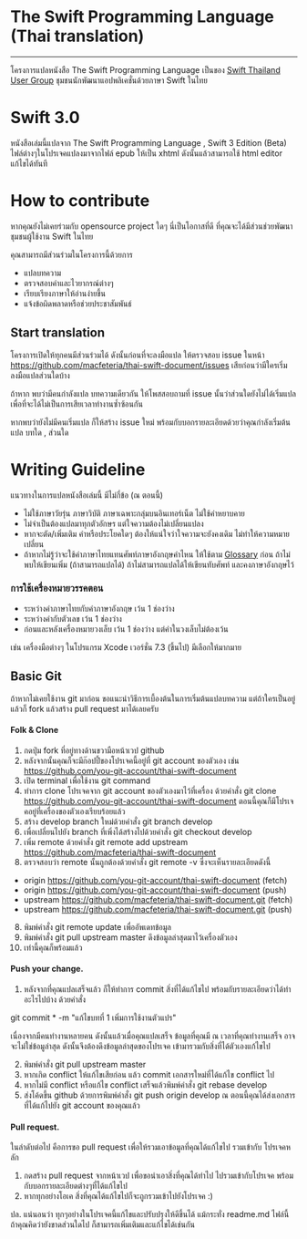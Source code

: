 # The Swift Programming Language (Thai translation)
---
โครงการแปลหนังสือ The Swift Programming Language เป็นของ [Swift Thailand User Group](https://www.facebook.com/groups/swift.th) ชุมชนนักพัฒนาแอปพลิเคชั่นด้วยภาษา Swift ในไทย

# Swift 3.0
หนังสือเล่มนี้แปลจาก The Swift Programming Language , Swift 3 Edition (Beta)
ไฟล์ต่างๆในโปรเจคแปลงมาจากไฟล์ epub ให้เป็น xhtml
ดังนั้นแล้วสามารถใช้ html editor แก้ไขได้ทันที

# How to contribute
หากคุณยังไม่เคยร่วมกับ opensource project ใดๆ นี่เป็นโอกาสที่ดี
ที่คุณจะได้มีส่วนช่วยพัฒนาชุมชนผู้ใช้งาน Swift ในไทย

คุณสามารถมีส่วนร่วมในโครงการนี้ด้วยการ

- แปลบทความ
- ตรวจสอบคำและไวยากรณ์ต่างๆ
- เรียบเรียงภาษาให้อ่านง่ายขึ้น
- แจ้งข้อผิดพลาดหรือช่วยประชาสัมพันธ์

## Start translation

โครงการเปิดให้ทุกคนมีส่วนร่วมได้ ดังนั้นก่อนที่จะลงมือแปล ให้ตรวจสอบ issue ในหน้า
https://github.com/macfeteria/thai-swift-document/issues
เสียก่อนว่ามีใครเริ่มลงมือแปลส่วนใดบ้าง

ถ้าหาก พบว่ามีคนกำลังแปล บทความเดียวกัน ให้โพสสอบถามที่ issue นั้นว่าส่วนใดยังไม่ได้เริ่มแปล เพื่อที่จะได้ไม่เป็นการเสียเวลาทำงานซ้ำซ้อนกัน

หากพบว่ายังไม่มีคนเริ่มแปล ก็ให้สร้าง issue ใหม่ พร้อมกับบอกรายละเอียดด้วยว่าคุณกำลังเริ่มต้นแปล บทใด , ส่วนใด


# Writing Guideline #
แนวทางในการแปลหนังสือเล่มนี้ มีไม่กี่ข้อ (ณ ตอนนี้)
- ไม่ใช้ภาษาวัยรุ่น ภาษาวิบัติ ภาษาเฉพาะกลุ่มบนอินเทอร์เน็ต ไม่ใช้คำหยาบคาย
- ไม่จำเป็นต้องแปลมาทุกตัวอักษร แต่ใจความต้องไม่เปลี่ยนแปลง
- หากจะตัด/เพิ่มเติม คำหรือประโยคใดๆ ต้องให้แน่ใจว่าใจความจะยังคงเดิม ไม่ทำให้ความหมายเปลี่ยน
- ถ้าหากไม่รู้ว่าจะใช้คำภาษาไทยแทนศัพท์ภาษาอังกฤษคำไหน ให้ใช้ตาม [Glossary](https://github.com/macfeteria/thai-swift-document/blob/master/Glossary.md)  ก่อน ถ้าไม่พบให้เขียนเพิ่ม (ถ้าสามารถแปลได้) ถ้าไม่สามารถแปลได้ให้เขียนทับศัพท์ และคงภาษาอังกฤษไว้

### การใช้เครื่องหมายวรรคตอน ###
- ระหว่างคำภาษาไทยกับคำภาษาอังกฤษ เว้น 1 ช่องว่าง
- ระหว่างคำกับตัวเลข เว้น 1 ช่องว่าง
- ก่อนและหลังเครื่องหมายวงเล็บ เว้น 1 ช่องว่าง แต่คำในวงเล็บไม่ต้องเว้น

เช่น เครื่องมือต่างๆ ในโปรแกรม Xcode เวอร์ชั่น 7.3 (ขึ้นไป) มีเลือกให้มากมาย

## Basic Git

ถ้าหากไม่เคยใช้งาน git มาก่อน ขอแนะนำวิธีการเบี้องต้นในการเริ่มต้นแปลบทความ
แต่ถ้าใครเป็นอยู่แล้วก็ fork แล้วสร้าง pull request มาได้เลยครับ

#### Folk & Clone
1. กดปุ่ม fork ที่อยู่ทางด้านขวามือหน้าเวป github
2. หลังจากนั้นคุณก็จะมีก๊อปปี้ของโปรเจคนี้อยู่ที่ git account ของตัวเอง เช่น
https://github.com/you-git-account/thai-swift-document
3. เปิด terminal เพื่อใช้งาน git command
4. ทำการ clone โปรเจคจาก git account ของตัวเองมาไว้ที่เครื่อง ด้วยคำสั่ง
git clone https://github.com/you-git-account/thai-swift-document
ตอนนี้คุณก็มีโปรเจคอยู่ที่เครื่องของตัวเองเรียบร้อยแล้ว
5. สร้าง develop branch ใหม่ด้วยคำสั่ง
git branch develop
6. เพื่อเปลี่ยนไปยัง branch ที่เพิ่งได้สร้างไปด้วยคำสั่ง
git checkout develop
7. เพิ่ม remote ด้วยคำสั่ง
git remote add upstream https://github.com/macfeteria/thai-swift-document
8. ตรวจสอบว่า remote นั้นถูกต้องด้วยคำสั่ง git remote -v ซึ่งจะเห็นรายละเอียดดังนี้

- origin https://github.com/you-git-account/thai-swift-document (fetch)
- origin https://github.com/you-git-account/thai-swift-document (push)
- upstream https://github.com/macfeteria/thai-swift-document.git (fetch)
- upstream https://github.com/macfeteria/thai-swift-document.git (push)

8. พิมพ์คำสั่ง git remote update เพื่ออัพเดทข้อมูล
9. พิมพ์คำสั่ง git pull upstream master ดึงข้อมูลล่าสุดมาไว้เครื่องตัวเอง
10. เท่านี้คุณก็พร้อมแล้ว

#### Push your change.

1. หลังจากที่คุณแปลเสร็จแล้ว ก็ให้ทำการ commit สิ่งที่ได้แก้ไขไป พร้อมกับรายละเอียดว่าได้ทำอะไรไปบ้าง ด้วยคำสั่ง

git commit * -m "แก้ไขบทที่ 1 เพิ่มการใช้งานตัวแปร"

เนื่องจากมีคนทำงานหลายคน ดังนั้นแล้วเมื่อคุณแปลเสร็จ ข้อมูลที่คุณมี ณ เวลาที่คุณทำงานเสร็จ อาจจะไม่ใช่ข้อมูล่าสุด ดังนั้นจึงต้องดึงข้อมูลล่าสุดของโปรเจค เข้ามารวมกับสิ่งที่ได้ตัวเองแก้ไขไป

2. พิมพ์คำสั่ง git pull upstream master
3. หากเกิด conflict ให้แก้ไขเสียก่อน แล้ว commit เอกสารใหม่ที่ได้แก้ไข conflict ไป
4. หากไม่มี conflict หรือแก้ไข conflict เสร็จแล้วพิมพ์คำสั่ง
git rebase develop
5. ส่งโค้ดขึ้น github ด้วยการพิมพ์คำสั่ง
git push origin develop
ณ ตอนนี้คุณได้ส่งเอกสารที่ได้แก้ไปยัง git account ของคุณแล้ว

#### Pull request.
ในลำดับต่อไป คือการขอ pull request เพื่อให้รวมเอาข้อมูลที่คุณได้แก้ไขไป รวมเข้ากับ โปรเจคหลัก
1. กดสร้าง pull request จากหน้าเวป เพื่อขอนำเอาสิ่งที่คุณได้ทำไป ไปรวมเข้ากับโปรเจค พร้อมกับบอกรายละเอียดต่างๆที่ได้แก้ไขไป
2. หากทุกอย่างโอเค สิ่งที่คุณได้แก้ไขไปก็จะถูกรวมเข้าไปยังโปรเจค :)

ปล. แน่นอนว่า ทุกๆอย่างในโปรเจคนี้แก้ไขและปรับปรุงให้ดีขึ้นได้ แม้กระทั่ง readme.md ไฟล์นี้ ถ้าคุณคิดว่ายังขาดส่วนใดไป ก็สามารถเพิ่มเติมและแก้ไขได้เช่นกัน
